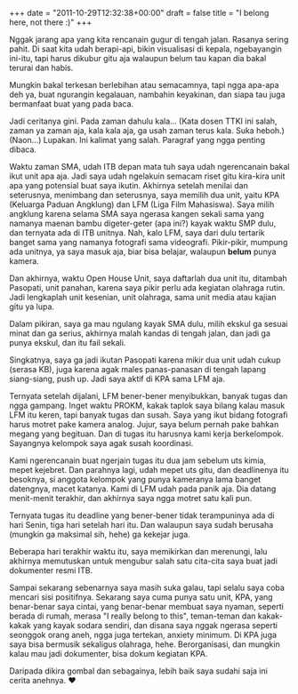+++
date = "2011-10-29T12:32:38+00:00"
draft = false
title = "I belong here, not there :)"
+++
<p>Nggak jarang apa yang kita rencanain gugur di tengah jalan. Rasanya sering pahit. Di saat kita udah berapi-api, bikin visualisasi di kepala, ngebayangin ini-itu, tapi harus dikubur gitu aja walaupun belum tau kapan dia bakal terurai dan habis.</p>&#13;
<p>Mungkin bakal terkesan berlebihan atau semacamnya, tapi ngga apa-apa deh ya, buat ngurangin kegalauan, nambahin keyakinan, dan siapa tau juga bermanfaat buat yang pada baca.</p>&#13;
<p>Jadi ceritanya gini. Pada zaman dahulu kala... (Kata dosen TTKI ini salah, zaman ya zaman aja, kala kala aja, ga usah zaman terus kala. Suka heboh.) (Naon...) Lupakan. Ini kalimat yang salah. Paragraf yang ngga penting dibaca.</p>&#13;
<p>Waktu zaman SMA, udah ITB depan mata tuh saya udah ngerencanain bakal ikut unit apa aja. Jadi saya udah ngelakuin semacam riset gitu kira-kira unit apa yang potensial buat saya ikutin. Akhirnya setelah menilai dan seterusnya, menimbang dan seterusnya, saya memilih dua unit, yaitu KPA (Keluarga Paduan Angklung) dan LFM (Liga Film Mahasiswa). Saya milih angklung karena selama SMA saya ngerasa kangen sekali sama yang namanya maenan bambu digeter-geter (apa ini?) kayak waktu SMP dulu, dan ternyata ada di ITB unitnya. Nah, kalo LFM, saya dari dulu tertarik banget sama yang namanya fotografi sama videografi. Pikir-pikir, mumpung ada unitnya, ya saya masuk aja, biar bisa belajar, walaupun <strong>belum</strong> punya kamera.</p>&#13;
<p>Dan akhirnya, waktu Open House Unit, saya daftarlah dua unit itu, ditambah Pasopati, unit panahan, karena saya pikir perlu ada kegiatan olahraga rutin. Jadi lengkaplah unit kesenian, unit olahraga, sama unit media atau kajian gitu ya lupa.</p>&#13;
<p>Dalam pikiran, saya ga mau ngulang kayak SMA dulu, milih ekskul ga sesuai minat dan ga serius, akhirnya malah kandas di tengah jalan, dan jadi ga punya ekskul, dan itu fail sekali.</p>&#13;
<p>Singkatnya, saya ga jadi ikutan Pasopati karena mikir dua unit udah cukup (serasa KB), juga karena agak males panas-panasan di tengah lapang siang-siang, push up. Jadi saya aktif di KPA sama LFM aja.</p>&#13;
<p>Ternyata setelah dijalani, LFM bener-bener menyibukkan, banyak tugas dan ngga gampang. Inget waktu PROKM, kakak taplok saya bilang kalau masuk LFM itu keren, tapi banyak tugas dan susah. Saya yang ikut bidang fotografi harus motret pake kamera analog. Jujur, saya belum pernah pake bahkan megang yang begituan. Dan di tugas itu harusnya kami kerja berkelompok. Sayangnya kelompok saya agak susah koordinasi.</p>&#13;
<p>Kami ngerencanain buat ngerjain tugas itu dua jam sebelum uts kimia, mepet kejebret. Dan parahnya lagi, udah mepet uts gitu, dan deadlinenya itu besoknya, si anggota kelompok yang punya kameranya lama banget datengnya, macet katanya. Kami di LFM udah pada panik aja. Dia datang menit-menit terakhir, dan akhirnya saya ngga motret satu kali pun.</p>&#13;
<p>Ternyata tugas itu deadline yang bener-bener tidak terampuninya ada di hari Senin, tiga hari setelah hari itu. Dan walaupun saya sudah berusaha (mungkin ga maksimal sih, hehe) ga kekejar juga.</p>&#13;
<p>Beberapa hari terakhir waktu itu, saya memikirkan dan merenungi, lalu akhirnya memutuskan untuk mengubur salah satu cita-cita saya buat jadi dokumenter resmi ITB.</p>&#13;
<p>Sampai sekarang sebenarnya saya masih suka galau, tapi selalu saya coba mencari sisi positifnya. Sekarang saya cuma punya satu unit, KPA, yang benar-benar saya cintai, yang benar-benar membuat saya nyaman, seperti berada di rumah, merasa "I really belong to this", teman-teman dan kakak-kakak yang kayak sodara sendiri, dan disana saya nggak ngerasa seperti seonggok orang aneh, ngga juga tertekan, anxiety minimum. Di KPA juga saya bisa bermusik sekaligus olahraga, hehe. Berorganisasi, dan mungkin kalau mau jadi dokumenter, bisa dokum kegiatan KPA.</p>&#13;
<p>Daripada dikira gombal dan sebagainya, lebih baik saya sudahi saja ini cerita anehnya. ♥</p> 